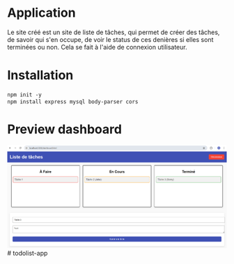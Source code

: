 # Application

Le site créé est un site de liste de tâches, qui permet de créer des tâches, de savoir qui s'en occupe, de voir le status de ces denières si elles sont terminées ou non. Cela se fait à l'aide de connexion utilisateur.

# Installation
```
npm init -y
npm install express mysql body-parser cors
```

# Preview dashboard
![Screenshot](preview.png)# todolist-app

